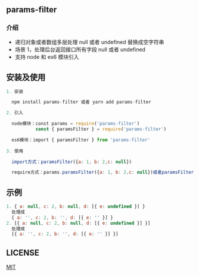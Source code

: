 ## params-filter

### 介绍

- 递归对象或者数组多层处理 null 或者 undefined 替换成空字符串
- 场景 1，处理后台返回接口所有字段 null 或者 undefined
- 支持 node 和 es6 模块引入

## 安装及使用

```js
1. 安装

  npm install params-filter 或者 yarn add params-filter

2. 引入

  node模块：const params = require('params-filter')
           const { paramsFilter } = require('params-filter')

  es6模块：import { paramsFilter } from 'params-filter'
  
3. 使用

  import方式：paramsFilter({a: 1, b: 2,c: null})

  require方式：params.paramsFilter({a: 1, b: 2,c: null})或者paramsFilter({a: 1, b: 2,c: null})
```

## 示例

```js
1. { a: null, c: 2, b: null, d: [{ e: undefined }] }
  处理成
  { a: '', c: 2, b: '', d: [{ e: '' }] }
2. [{ a: null, c: 2, b: null, d: [{ e: undefined }] }]
  处理成
  [{ a: '', c: 2, b: '', d: [{ e: '' }] }]
```
## LICENSE
[MIT](https://github.com/liuxing/translator-cli/blob/master/LICENSE)
